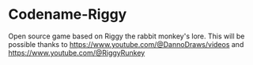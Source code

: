 # Codename-Riggy
Open source game based on Riggy the rabbit monkey's lore. This will be possible thanks to https://www.youtube.com/@DannoDraws/videos and https://www.youtube.com/@RiggyRunkey
